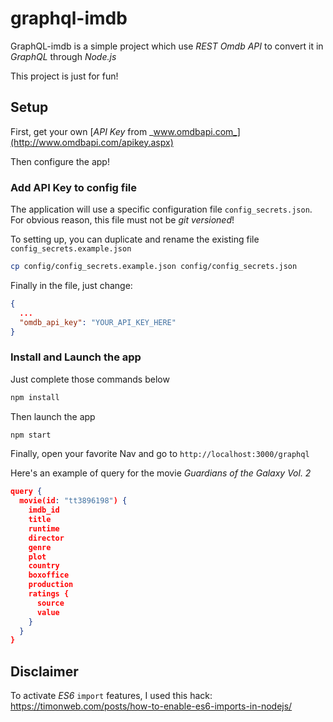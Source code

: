 # graphql-imdb

GraphQL-imdb is a simple project which use _REST Omdb API_ to convert it in _GraphQL_ through _Node.js_

This project is just for fun!

## Setup

First, get your own [_API Key_ from _www.omdbapi.com_](http://www.omdbapi.com/apikey.aspx)

Then configure the app!

### Add API Key to config file

The application will use a specific configuration file `config_secrets.json`.
For obvious reason, this file must not be _git versioned_!

To setting up, you can duplicate and rename the existing file `config_secrets.example.json`

```bash
cp config/config_secrets.example.json config/config_secrets.json
```

Finally in the file, just change:

```json
{
  ...
  "omdb_api_key": "YOUR_API_KEY_HERE"
}
```

### Install and Launch the app

Just complete those commands below

```bash
npm install
```

Then launch the app

```bash
npm start
```

Finally, open your favorite Nav and go to `http://localhost:3000/graphql`

Here's an example of query for the movie _Guardians of the Galaxy Vol. 2_

```json
query {
  movie(id: "tt3896198") {
    imdb_id
    title
    runtime
    director
    genre
    plot
    country
    boxoffice
    production
    ratings {
      source
      value
    }
  }
}
```

## Disclaimer

To activate _ES6_ `import` features, I used this hack: https://timonweb.com/posts/how-to-enable-es6-imports-in-nodejs/
